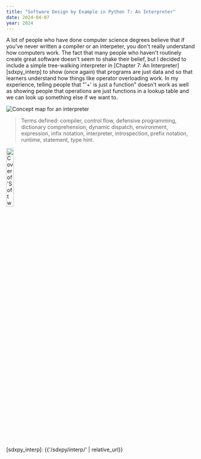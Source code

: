 ```yaml
---
title: "Software Design by Example in Python 7: An Interpreter"
date: 2024-04-07
year: 2024
---
```


A lot of people who have done computer science degrees believe that
if you've never written a compiler or an interpeter,
you don't really understand how computers work.
The fact that many people who haven't routinely create great software
doesn't seem to shake their belief,
but I decided to include a simple tree-walking interpreter
in [Chapter 7: An Interpreter][sdxpy_interp] to show (once again)
that programs are just data
and so that learners understand how things like operator overloading work.
In my experience,
telling people that "'+' is just a function"
doesn't work as well as showing people that operations are just functions in a lookup table
and we can look up something else if we want to.

<img class="centered" src="{{'/sdxpy/interp/concept_map.svg' | relative_url}}" alt="Concept map for an interpreter"/>

> Terms defined: compiler, control flow, defensive programming, dictionary comprehension, dynamic dispatch, environment, expression, infix notation, interpreter, introspection, prefix notation, runtime, statement, type hint.

<a href="https://www.routledge.com/Software-Design-by-Example-A-Tool-Based-Introduction-with-Python/Wilson/p/book/9781032725215"><img src="{{'/sdxpy/sdxpy-cover.png' | relative_url}}" alt="Cover of 'Software Design by Example'" width="20%" class="centered">
</a>

[sdxpy_interp]: {{'/sdxpy/interp/' | relative_url}}
